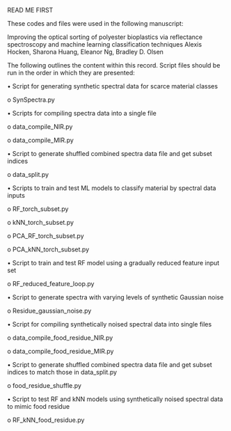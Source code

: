 READ ME FIRST

These codes and files were used in the following manuscript:

Improving the optical sorting of polyester bioplastics via reflectance spectroscopy and machine learning classification techniques
Alexis Hocken, Sharona Huang, Eleanor Ng, Bradley D. Olsen

The following outlines the content within this record. Script files should be run in the order in which they are presented:

•	Script for generating synthetic spectral data for scarce material classes

  o	SynSpectra.py
  
•	Scripts for compiling spectra data into a single file

  o	data_compile_NIR.py
  
  o	data_compile_MIR.py
  
•	Script to generate shuffled combined spectra data file and get subset indices

  o	data_split.py
  
•	Scripts to train and test ML models to classify material by spectral data inputs

  o	RF_torch_subset.py
  
  o	kNN_torch_subset.py
  
  o	PCA_RF_torch_subset.py
  
  o	PCA_kNN_torch_subset.py
  
•	Script to train and test RF model using a gradually reduced feature input set

  o	RF_reduced_feature_loop.py
  
•	Script to generate spectra with varying levels of synthetic Gaussian noise

  o	Residue_gaussian_noise.py
  
•	Script for compiling synthetically noised spectral data into single files

  o	data_compile_food_residue_NIR.py
  
  o	data_compile_food_residue_MIR.py
  
•	Script to generate shuffled combined spectra data file and get subset indices to match those in data_split.py

  o	food_residue_shuffle.py
  
•	Script to test RF and kNN models using synthetically noised spectral data to mimic food residue

  o	RF_kNN_food_residue.py
